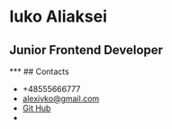 # Iuko Aliaksei
## Junior Frontend Developer
*** ## Contacts
* +48555666777
* alexivko@gmail.com
* [Git Hub](https://github.com/Aliaksei42/rsschool-cv/branches)
* 